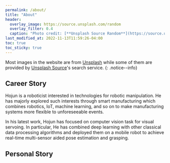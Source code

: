 ```yaml
---
permalink: /about/
title: "About"
header:
  overlay_image: https://source.unsplash.com/random
  overlay_filter: 0.4
  caption: "Photo credit: [**Unsplash Source Random**](https://source.unsplash.com)"
last_modified_at: 2022-11-13T11:59:26-04:00
toc: true
toc_sticky: true
---
```


Most images in the website are from <a href="https://unsplash.com">Unsplash</a> while some of them 
are provided by <a href="https://source.unsplash.com/">Unsplash Source</a>'s search service.
{: .notice--info}

## Career Story

Hojun is a roboticist interested in technologies for robotic manipulation. He has majorly explored such interests through smart manufacturing which combines robotics, IoT, machine learning, and so on to make manufacturing systems more flexible to unforeseeable events.

In his latest work, Hojun has focused on computer vision task for visual servoing. In particular, He has combined deep learning with other classical data processing algorithms and deployed them on a mobile robot to achieve real-time multi-sensor aided pose estimation and grasping.

## Personal Story